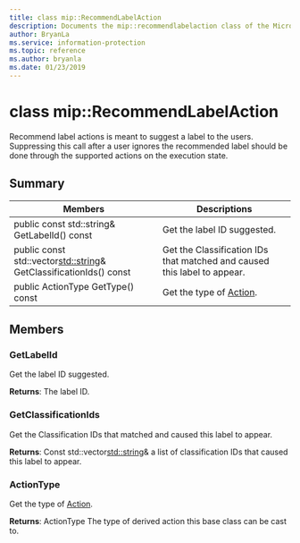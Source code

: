 ```yaml
---
title: class mip::RecommendLabelAction 
description: Documents the mip::recommendlabelaction class of the Microsoft Information Protection (MIP) SDK.
author: BryanLa
ms.service: information-protection
ms.topic: reference
ms.author: bryanla
ms.date: 01/23/2019
---
```


# class mip::RecommendLabelAction 
Recommend label actions is meant to suggest a label to the users. Suppressing this call after a user ignores the recommended label should be done through the supported actions on the execution state.
  
## Summary
 Members                        | Descriptions                                
--------------------------------|---------------------------------------------
public const std::string& GetLabelId() const  |  Get the label ID suggested.
public const std::vector<std::string>& GetClassificationIds() const  |  Get the Classification IDs that matched and caused this label to appear.
public ActionType GetType() const  |  Get the type of [Action](class_mip_action.md).
  
## Members
  
### GetLabelId
Get the label ID suggested.

  
**Returns**: The label ID.
  
### GetClassificationIds
Get the Classification IDs that matched and caused this label to appear.

  
**Returns**: Const std::vector<std::string>& a list of classification IDs that caused this label to appear.
  
### ActionType
Get the type of [Action](class_mip_action.md).

  
**Returns**: ActionType The type of derived action this base class can be cast to.